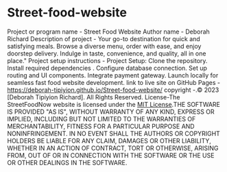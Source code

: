 # Street-food-website
Project or program name - Street Food Website
 Author name - Deborah Richard
 Description of project -  Your go-to destination for quick and satisfying meals. Browse a diverse menu, order with ease, and enjoy doorstep delivery. Indulge in taste, convenience, and quality, all in one place."
 Project setup instructions - Project Setup: Clone the repository. Install required dependencies . Configure database connection. Set up routing and UI components. Integrate payment gateway. Launch locally for seamless fast food website development.
 link to live site on GitHub Pages - https://deborah-tipiyion.github.io/Street-food-website/
 copyright -.© 2023 [Deborah Tipiyion Richard]. All Rights Reserved.
 License-The StreetFoodNow website is licensed under the [MIT License](https://opensource.org/licenses/MIT).THE SOFTWARE IS PROVIDED "AS IS", WITHOUT WARRANTY OF ANY KIND, EXPRESS OR
IMPLIED, INCLUDING BUT NOT LIMITED TO THE WARRANTIES OF MERCHANTABILITY,
FITNESS FOR A PARTICULAR PURPOSE AND NONINFRINGEMENT. IN NO EVENT SHALL THE
AUTHORS OR COPYRIGHT HOLDERS BE LIABLE FOR ANY CLAIM, DAMAGES OR OTHER
LIABILITY, WHETHER IN AN ACTION OF CONTRACT, TORT OR OTHERWISE, ARISING FROM,
OUT OF OR IN CONNECTION WITH THE SOFTWARE OR THE USE OR OTHER DEALINGS IN THE
SOFTWARE.



